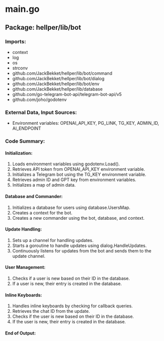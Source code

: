 # main.go  
## Package: hellper/lib/bot  
  
### Imports:  
  
- context  
- log  
- os  
- strconv  
- github.com/JackBekket/hellper/lib/bot/command  
- github.com/JackBekket/hellper/lib/bot/dialog  
- github.com/JackBekket/hellper/lib/bot/env  
- github.com/JackBekket/hellper/lib/database  
- github.com/go-telegram-bot-api/telegram-bot-api/v5  
- github.com/joho/godotenv  
  
### External Data, Input Sources:  
  
- Environment variables: OPENAI_API_KEY, PG_LINK, TG_KEY, ADMIN_ID, AI_ENDPOINT  
  
### Code Summary:  
  
#### Initialization:  
  
1. Loads environment variables using godotenv.Load().  
2. Retrieves API token from OPENAI_API_KEY environment variable.  
3. Initializes a Telegram bot using the TG_KEY environment variable.  
4. Retrieves admin ID and GPT key from environment variables.  
5. Initializes a map of admin data.  
  
#### Database and Commander:  
  
1. Initializes a database for users using database.UsersMap.  
2. Creates a context for the bot.  
3. Creates a new commander using the bot, database, and context.  
  
#### Update Handling:  
  
1. Sets up a channel for handling updates.  
2. Starts a goroutine to handle updates using dialog.HandleUpdates.  
3. Continuously listens for updates from the bot and sends them to the update channel.  
  
#### User Management:  
  
1. Checks if a user is new based on their ID in the database.  
2. If a user is new, their entry is created in the database.  
  
#### Inline Keyboards:  
  
1. Handles inline keyboards by checking for callback queries.  
2. Retrieves the chat ID from the update.  
3. Checks if the user is new based on their ID in the database.  
4. If the user is new, their entry is created in the database.  
  
#### End of Output:  
  
  
  
